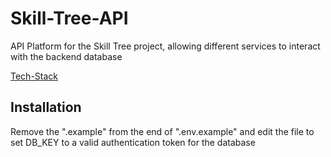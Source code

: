 # Skill-Tree-API
API Platform for the Skill Tree project, allowing different services to interact with the backend database

[Tech-Stack](https://www.technologystacker.com/#/stack/sharelink/AdonisAPI-ts506)

## Installation
Remove the ".example" from the end of ".env.example" and edit the file to set DB_KEY to a valid authentication token for the database
